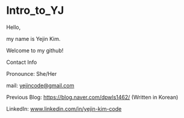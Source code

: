 # Intro_to_YJ

Hello,

my name is Yejin Kim.



Welcome to my github!



Contact Info

Pronounce: She/Her

mail: yejincode@gmail.com

Previous Blog: https://blog.naver.com/dpwls1462/ (Written in Korean)

LinkedIn: www.linkedin.com/in/yejin-kim-code
